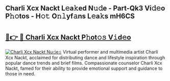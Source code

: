 ## Charli Xcx Nackt L𝚎a𝚔ed N𝚞𝚍e - Part-Qk3 Vi𝚍𝚎o P𝚑𝚘tos - H𝚘𝚝 O𝚗𝚕yf𝚊ns L𝚎a𝚔s mH6CS

# <h2><a href="http://kf49ui.oniu.top/?m=Charli+Xcx+Nackt">🔗👉 🔴 Charli Xcx Nackt P𝚑ot𝚘𝚜 V𝚒d𝚎o</a></h2>

[![Charli Xcx Nackt Nu𝚍e𝚜](https://i.imgur.com/0qMVB7G.gif)](http://kf49ui.oniu.top/?m=Charli+Xcx+Nackt)
Virtual performer and multimedia artist Charli Xcx Nackt, acclaimed for distributing dance and lifestyle inspiration through popular dance trends and brief films. Compassionate counselor Charli Xcx Nackt, famed for their ability to provide emotional support and guidance to those in need.  
